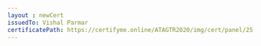 ```yaml
--- 
layout : newCert 
issuedTo: Vishal Parmar
certificatePath: https://certifyme.online/ATAGTR2020/img/cert/panel/25.png
--- 
```

